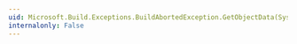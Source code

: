 ```yaml
---
uid: Microsoft.Build.Exceptions.BuildAbortedException.GetObjectData(System.Runtime.Serialization.SerializationInfo,System.Runtime.Serialization.StreamingContext)
internalonly: False
---
```


